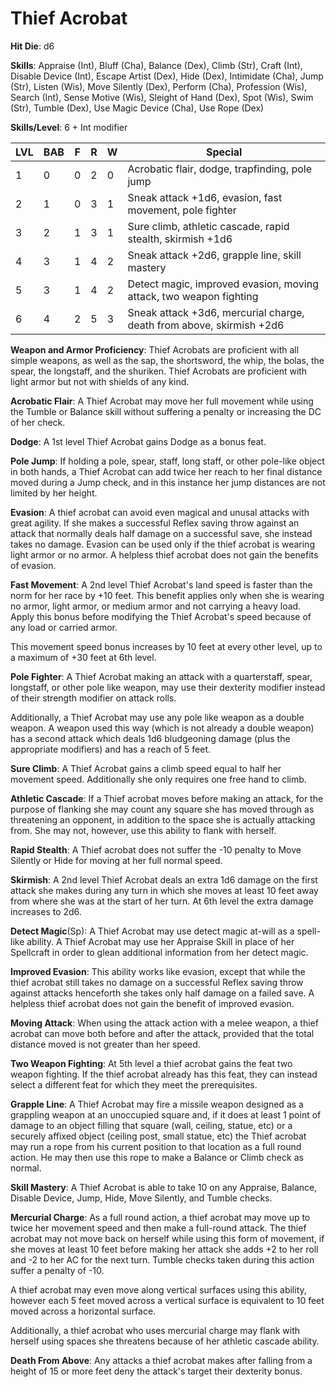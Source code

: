 # Thief Acrobat

**Hit Die**: d6

**Skills**: Appraise (Int), Bluff (Cha), Balance (Dex), Climb (Str), Craft (Int), Disable Device (Int), Escape Artist (Dex), Hide (Dex), Intimidate (Cha), Jump (Str), Listen (Wis), Move Silently (Dex), Perform (Cha), Profession (Wis), Search (Int), Sense Motive (Wis), Sleight of Hand (Dex), Spot (Wis), Swim (Str), Tumble (Dex), Use Magic Device (Cha), Use Rope (Dex)

**Skills/Level**: 6 + Int modifier

LVL | BAB | F | R | W | Special 
--- | --- | - | - | - | ------- 
1   | 0   | 0 | 2 | 0 | Acrobatic flair, dodge, trapfinding, pole jump        
2   | 1   | 0 | 3 | 1 | Sneak attack +1d6, evasion, fast movement, pole fighter
3   | 2   | 1 | 3 | 1 | Sure climb, athletic cascade, rapid stealth, skirmish +1d6
4   | 3   | 1 | 4 | 2 | Sneak attack +2d6, grapple line, skill mastery
5   | 3   | 1 | 4 | 2 | Detect magic, improved evasion, moving attack, two weapon fighting
6   | 4   | 2 | 5 | 3 | Sneak attack +3d6, mercurial charge, death from above, skirmish +2d6

**Weapon and Armor Proficiency**: Thief Acrobats are proficient with all simple weapons, as well as the sap, the shortsword, the whip, the bolas, the spear, the longstaff, and the shuriken. Thief Acrobats are proficient with light armor but not with shields of any kind.

**Acrobatic Flair**: A Thief Acrobat may move her full movement while using the Tumble or Balance skill without suffering a penalty or increasing the DC of her check.

**Dodge**: A 1st level Thief Acrobat gains Dodge as a bonus feat.

**Pole Jump**: If holding a pole, spear, staff, long staff, or other pole-like object in both hands, a Thief Acrobat can add twice her reach to her final distance moved during a Jump check, and in this instance her jump distances are not limited by her height.

**Evasion**: A thief acrobat can avoid even magical and unusal attacks with great agility. If she makes a successful Reflex saving throw against an attack that normally deals half damage on a successful save, she instead takes no damage. Evasion can be used only if the thief acrobat is wearing light armor or no armor. A helpless thief acrobat does not gain the benefits of evasion.

**Fast Movement**: A 2nd level Thief Acrobat's land speed is faster than the norm for her race by +10 feet. This benefit applies only when she is wearing no armor, light armor, or medium armor and not carrying a heavy load. Apply this bonus before modifying the Thief Acrobat's speed because of any load or carried armor.

This movement speed bonus increases by 10 feet at every other level, up to a maximum of +30 feet at 6th level.

**Pole Fighter**: A Thief Acrobat making an attack with a quarterstaff, spear, longstaff, or other pole like weapon, may use their dexterity modifier instead of their strength modifier on attack rolls.

Additionally, a Thief Acrobat may use any pole like weapon as a double weapon. A weapon used this way (which is not already a double weapon) has a second attack which deals 1d6 bludgeoning damage (plus the appropriate modifiers) and has a reach of 5 feet.

**Sure Climb**: A Thief Acrobat gains a climb speed equal to half her movement speed. Additionally she only requires one free hand to climb.

**Athletic Cascade**: If a Thief acrobat moves before making an attack, for the purpose of flanking she may count any square she has moved through as threatening an opponent, in addition to the space she is actually attacking from. She may not, however, use this ability to flank with herself.

**Rapid Stealth**: A Thief acrobat does not suffer the -10 penalty to Move Silently or Hide for moving at her full normal speed.

**Skirmish**: A 2nd level Thief Acrobat deals an extra 1d6 damage on the first attack she makes during any turn in which she moves at least 10 feet away from where she was at the start of her turn. At 6th level the extra damage increases to 2d6.

**Detect Magic**(Sp): A Thief Acrobat may use detect magic at-will as a spell-like ability. A Thief Acrobat may use her Appraise Skill in place of her Spellcraft in order to glean additional information from her detect magic.

**Improved Evasion**: This ability works like evasion, except that while the thief acrobat still takes no damage on a successful Reflex saving throw against attacks henceforth she takes only half damage on a failed save. A helpless thief acrobat does not gain the benefit of improved evasion.

**Moving Attack**: When using the attack action with a melee weapon, a thief acrobat can move both before and after the attack, provided that the total distance moved is not greater than her speed.

**Two Weapon Fighting**: At 5th level a thief acrobat gains the feat two weapon fighting. If the thief acrobat already has this feat, they can instead select a different feat for which they meet the prerequisites.

**Grapple Line**: A Thief Acrobat may fire a missile weapon designed as a grappling weapon at an unoccupied square and, if it does at least 1 point of damage to an object filling that square (wall, ceiling, statue, etc) or a securely affixed object (ceiling post, small statue, etc) the Thief acrobat may run a rope from his current position to that location as a full round action. He may then use this rope to make a Balance or Climb check as normal.

**Skill Mastery**: A Thief Acrobat is able to take 10 on any Appraise, Balance, Disable Device, Jump, Hide, Move Silently, and Tumble checks. 

**Mercurial Charge**: As a full round action, a thief acrobat may move up to twice her movement speed and then make a full-round attack. The thief acrobat may not move back on herself while using this form of movement, if she moves at least 10 feet before making her attack she adds +2 to her roll and -2 to her AC for the next turn. Tumble checks taken during this action suffer a penalty of -10.

A thief acrobat may even move along vertical surfaces using this ability, however each 5 feet moved across a vertical surface is equivalent to 10 feet moved across a horizontal surface.

Additionally, a thief acrobat who uses mercurial charge may flank with herself using spaces she threatens because of her athletic cascade ability.

**Death From Above**: Any attacks a thief acrobat makes after falling from a height of 15 or more feet deny the attack's target their dexterity bonus.